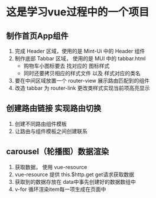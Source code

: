 # 这是学习vue过程中的一个项目

## 制作首页App组件
1. 完成 Header 区域，使用的是 Mint-Ui 中的 Header 组件
2. 制作底部 Tabbar 区域， 使用的是 MUI 中的 tabbar.html
    + 购物车小图标要去 找对应的 图标样式
    + 同时还要拷贝相应的样式文件 以及 样式对应的类名
3. 要在中间区域放置一个 router-view 展示路由匹配到的组件
4. 改造 tabbar 为 router-link 更改类样式实现当前项高亮显示

## 创建路由链接 实现路由切换
1. 创建不同路由组件模板
2. 让路由与组件模板之间创建联系

## carousel（轮播图）数据渲染
1. 获取数据， 使用 vue-resource
2. vue-resource 提供 this.$http.get get请求获取数据
3. 获取到的数据存放在 data中事先创建好的数据数组中
4. v-for 循环渲染item每一项生成在页面中
